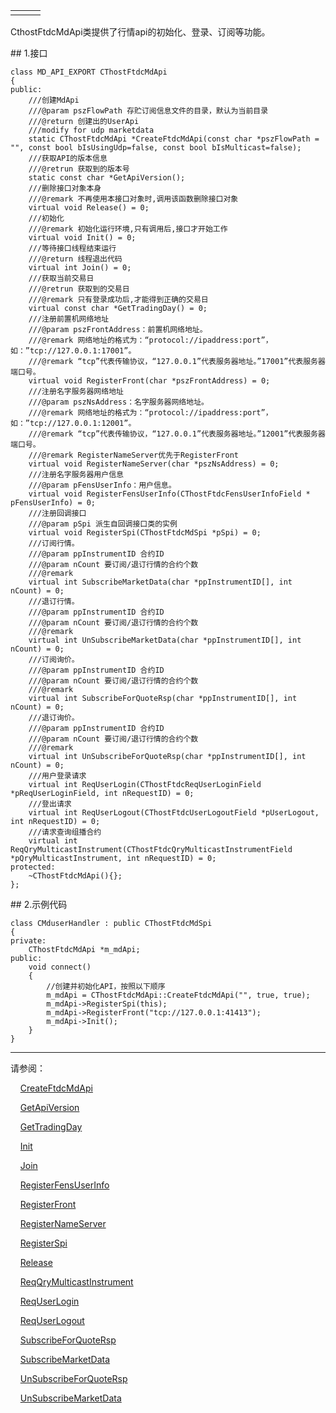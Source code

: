 <table border="0" cellspacing="0" class="square-block" id=""><tbody border="0"><tr border="0"><td class="square-block-left"></td><td class="square-block-content"><div>

</div></td><td class="square-block-right"></td></tr></tbody></table>
<p>CthostFtdcMdApi类提供了行情api的初始化、登录、订阅等功能。</p>
<span class="anchor" id="ad5c61a0-6df4-4e48-9a1e-9e43672c0aa4"></span>
## 1.接口
<pre><code>class MD_API_EXPORT CThostFtdcMdApi
{
public:
    ///创建MdApi
    ///@param pszFlowPath 存贮订阅信息文件的目录，默认为当前目录
    ///@return 创建出的UserApi
    ///modify for udp marketdata
    static CThostFtdcMdApi *CreateFtdcMdApi(const char *pszFlowPath = "", const bool bIsUsingUdp=false, const bool bIsMulticast=false);
    ///获取API的版本信息
    ///@retrun 获取到的版本号
    static const char *GetApiVersion();
    ///删除接口对象本身
    ///@remark 不再使用本接口对象时,调用该函数删除接口对象
    virtual void Release() = 0;
    ///初始化
    ///@remark 初始化运行环境,只有调用后,接口才开始工作
    virtual void Init() = 0;
    ///等待接口线程结束运行
    ///@return 线程退出代码
    virtual int Join() = 0;
    ///获取当前交易日
    ///@retrun 获取到的交易日
    ///@remark 只有登录成功后,才能得到正确的交易日
    virtual const char *GetTradingDay() = 0;
    ///注册前置机网络地址
    ///@param pszFrontAddress：前置机网络地址。
    ///@remark 网络地址的格式为：“protocol://ipaddress:port”，如：”tcp://127.0.0.1:17001”。 
    ///@remark “tcp”代表传输协议，“127.0.0.1”代表服务器地址。”17001”代表服务器端口号。
    virtual void RegisterFront(char *pszFrontAddress) = 0;
    ///注册名字服务器网络地址
    ///@param pszNsAddress：名字服务器网络地址。
    ///@remark 网络地址的格式为：“protocol://ipaddress:port”，如：”tcp://127.0.0.1:12001”。 
    ///@remark “tcp”代表传输协议，“127.0.0.1”代表服务器地址。”12001”代表服务器端口号。
    ///@remark RegisterNameServer优先于RegisterFront
    virtual void RegisterNameServer(char *pszNsAddress) = 0;
    ///注册名字服务器用户信息
    ///@param pFensUserInfo：用户信息。
    virtual void RegisterFensUserInfo(CThostFtdcFensUserInfoField * pFensUserInfo) = 0;
    ///注册回调接口
    ///@param pSpi 派生自回调接口类的实例
    virtual void RegisterSpi(CThostFtdcMdSpi *pSpi) = 0;
    ///订阅行情。
    ///@param ppInstrumentID 合约ID  
    ///@param nCount 要订阅/退订行情的合约个数
    ///@remark 
    virtual int SubscribeMarketData(char *ppInstrumentID[], int nCount) = 0;
    ///退订行情。
    ///@param ppInstrumentID 合约ID  
    ///@param nCount 要订阅/退订行情的合约个数
    ///@remark 
    virtual int UnSubscribeMarketData(char *ppInstrumentID[], int nCount) = 0;
    ///订阅询价。
    ///@param ppInstrumentID 合约ID  
    ///@param nCount 要订阅/退订行情的合约个数
    ///@remark 
    virtual int SubscribeForQuoteRsp(char *ppInstrumentID[], int nCount) = 0;
    ///退订询价。
    ///@param ppInstrumentID 合约ID  
    ///@param nCount 要订阅/退订行情的合约个数
    ///@remark 
    virtual int UnSubscribeForQuoteRsp(char *ppInstrumentID[], int nCount) = 0;
    ///用户登录请求
    virtual int ReqUserLogin(CThostFtdcReqUserLoginField *pReqUserLoginField, int nRequestID) = 0;
    ///登出请求
    virtual int ReqUserLogout(CThostFtdcUserLogoutField *pUserLogout, int nRequestID) = 0;
    ///请求查询组播合约
    virtual int ReqQryMulticastInstrument(CThostFtdcQryMulticastInstrumentField *pQryMulticastInstrument, int nRequestID) = 0;
protected:
    ~CThostFtdcMdApi(){};
};
</code></pre>
<span class="anchor" id="886454fd-c99f-4836-a67c-6ca3b9afca15"></span>
## 2.示例代码
<pre><code>class CMduserHandler : public CThostFtdcMdSpi
{
private:
    CThostFtdcMdApi *m_mdApi;
public:
    void connect()
    {
        //创建并初始化API，按照以下顺序
        m_mdApi = CThostFtdcMdApi::CreateFtdcMdApi("", true, true);
        m_mdApi-&gt;RegisterSpi(this);
        m_mdApi-&gt;RegisterFront("tcp://127.0.0.1:41413");
        m_mdApi-&gt;Init();
    }
}
</code></pre>
<div class="sub-links-list" style="text-indent:0px;"><hr class="SubLinksListLine"/>
<p class="sub-links-list-header">请参阅：</p>
<p class="sub-links-paragraph">    <a class="sub-links-action" href="../CREATEFTDCMDAPI/">CreateFtdcMdApi</a></p>
<p class="sub-links-paragraph">    <a class="sub-links-action" href="../GETAPIVERSION/">GetApiVersion</a></p>
<p class="sub-links-paragraph">    <a class="sub-links-action" href="../GETTRADINGDAY/">GetTradingDay</a></p>
<p class="sub-links-paragraph">    <a class="sub-links-action" href="../INIT/">Init</a></p>
<p class="sub-links-paragraph">    <a class="sub-links-action" href="../JOIN/">Join</a></p>
<p class="sub-links-paragraph">    <a class="sub-links-action" href="../REGISTERFENSUSERINFO/">RegisterFensUserInfo</a></p>
<p class="sub-links-paragraph">    <a class="sub-links-action" href="../REGISTERFRONT/">RegisterFront</a></p>
<p class="sub-links-paragraph">    <a class="sub-links-action" href="../REGISTERNAMESERVER/">RegisterNameServer</a></p>
<p class="sub-links-paragraph">    <a class="sub-links-action" href="../REGISTERSPI/">RegisterSpi</a></p>
<p class="sub-links-paragraph">    <a class="sub-links-action" href="../RELEASE/">Release</a></p>
<p class="sub-links-paragraph">    <a class="sub-links-action" href="../REQQRYMULTICASTINSTRUMENT/">ReqQryMulticastInstrument</a></p>
<p class="sub-links-paragraph">    <a class="sub-links-action" href="../REQUSERLOGIN/">ReqUserLogin</a></p>
<p class="sub-links-paragraph">    <a class="sub-links-action" href="../REQUSERLOGOUT/">ReqUserLogout</a></p>
<p class="sub-links-paragraph">    <a class="sub-links-action" href="../SUBSCRIBEFORQUOTERSP/">SubscribeForQuoteRsp</a></p>
<p class="sub-links-paragraph">    <a class="sub-links-action" href="../SUBSCRIBEMARKETDATA/">SubscribeMarketData</a></p>
<p class="sub-links-paragraph">    <a class="sub-links-action" href="../UNSUBSCRIBEFORQUOTERSP/">UnSubscribeForQuoteRsp</a></p>
<p class="sub-links-paragraph">    <a class="sub-links-action" href="../UNSUBSCRIBEMARKETDATA/">UnSubscribeMarketData</a></p>
</div>
